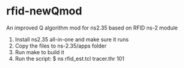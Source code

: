 rfid-newQmod
============

An improved Q algorithm mod for ns2.35 based on RFID ns-2 module

1) Install ns2.35 all-in-one and make sure it runs
2) Copy the files to ns-2.35/apps folder
3) Run make to build it
4) Run the script:
  $ ns rfid_est.tcl tracer.thr 101
  
  
